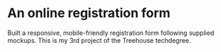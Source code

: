 # An online registration form
  Built a responsive, mobile-friendly registration form following supplied mockups. This is my 3rd project of the Treehouse techdegree.
